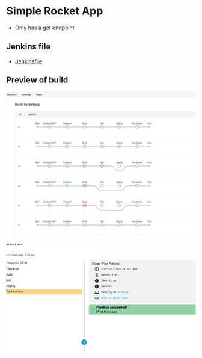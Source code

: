 # Simple Rocket App
- Only has a get endpoint

## Jenkins file
- [Jenkinsfile](./Jenkinsfile)


## Preview of build
![Pipeline](./images/pipeline.png)

![Post Action](./images/postactions.png)  
